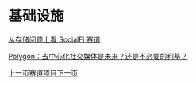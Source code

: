 # 基础设施

[从存储问题上看 SocialFi 赛道](https://foresightnews.pro/article/detail/18062)

[Polygon：去中心化社交媒体是未来？还是不必要的利基？](https://foresightnews.pro/article/detail/13499)

[上一页赛道项目](https://btcdayu.gitbook.io/dayu/xiang-mu-yan-bao/socialfi/sai-dao-xiang-mu)[下一页](https://btcdayu.gitbook.io/dayu/xiang-mu-yan-bao/socialfi/did)
